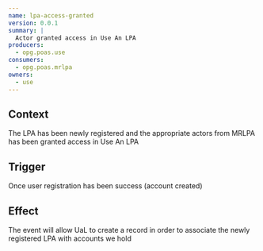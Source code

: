 ```yaml
---
name: lpa-access-granted
version: 0.0.1
summary: |
  Actor granted access in Use An LPA
producers:
  - opg.poas.use
consumers:
  - opg.poas.mrlpa
owners:
  - use
---
```


## Context

The LPA has been newly registered and the appropriate actors from MRLPA has been granted access in Use An LPA

## Trigger

Once user registration has been success (account created)

## Effect

The event will allow UaL to create a record in order to associate the newly registered LPA with accounts we hold

<NodeGraph title="Consumer / Producer Diagram" />

<EventExamples />

<Schema />
